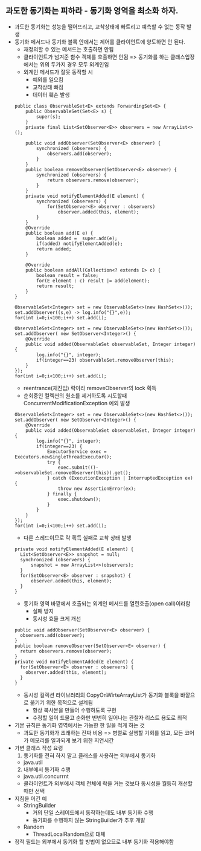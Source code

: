 ## 과도한 동기화는 피하라 - 동기화 영역을 최소화 하자.
* 과도한 동기화는 성능을 떨어뜨리고, 교착상태에 빠트리고 예측할 수 없는 동작 발생
* 동기화 메서드나 동기화 블록 안에서는 제어를 클라이언트에 양도하면 안 된다.
  - 재정의할 수 있는 메서드는 호출하면 안됨
  - 클라이언트가 넘겨준 함수 객체를 호출하면 안됨
  => 동기화를 하는 클래스입장에서는 위의 두가지 경우 모두 외계인임
  - 외계인 메서드가 잘못 동작할 시
    - 예외를 일으킴
    - 교착상태 빠짐
    - 데이터 훼손 발생
  ```
  public class ObservableSet<E> extends ForwardingSet<E> {
      public ObservableSet(Set<E> s) {
          super(s);
      }
      private final List<SetObserver<E>> observers = new ArrayList<>();
  
      public void addObserver(SetObserver<E> observer) {
          synchronized (observers) {
              observers.add(observer);
          }
      }  
      public boolean removeObserver(SetObserver<E> observer) {
          synchronized (observers) {
              return observers.remove(observer);
          }
      }  
      private void notifyElementAdded(E element) {
          synchronized (observers) {
              for(SetObserver<E> observer : observers) 
                  observer.added(this, element);
          }
      }  
      @Override
      public boolean add(E e) {
          boolean added =  super.add(e);
          if(added) notifyElementAdded(e);
          return added;
      }
  
      @Override
      public boolean addAll(Collection<? extends E> c) {
          boolean result = false;
          for(E element : c) result |= add(element);
          return result;
      }
  }
  ```
  ```
  ObservableSet<Integer> set = new ObservableSet<>(new HashSet<>());
  set.addObserver((s,e) -> log.info("{}",e));
  for(int i=0;i<100;i++) set.add(i);
  ```
  ```
  ObservableSet<Integer> set = new ObservableSet<>(new HashSet<>());
  set.addObserver( new SetObserver<Integer>() {
      @Override
      public void added(ObservableSet observableSet, Integer integer) {
          log.info("{}", integer);
          if(integer==23) observableSet.removeObserver(this);
      }
  });
  for(int i=0;i<100;i++) set.add(i);
  ```
  - reentrance(재진입) 락이라 removeObserver의 lock 획득
   - 순회중인 컬렉션의 원소를 제거하도록 시도할때 ConcurrentModificationException 예외 발생
  ```
  ObservableSet<Integer> set = new ObservableSet<>(new HashSet<>());
  set.addObserver( new SetObserver<Integer>() {
      @Override
      public void added(ObservableSet observableSet, Integer integer) {
          log.info("{}", integer);
          if(integer==23) {
              ExecutorService exec = Executors.newSingleThreadExecutor();
              try {
                  exec.submit(()->observableSet.removeObserver(this)).get();
              } catch (ExecutionException | InterruptedException ex) {
                  throw new AssertionError(ex);
              } finally {
                  exec.shutdown();
              }
          }
      }
  });
  for(int i=0;i<100;i++) set.add(i);
  ```
  - 다른 스레드이므로 락 획득 실패로 교착 상태 발생
  ```
  private void notifyElementAdded(E element) {
    List<SetObserver<E>> snapshot = null;
    synchronized (observers) {
        snapshot = new ArrayList<>(observers);
    }
    for(SetObserver<E> observer : snapshot) {
        observer.added(this, element);
    }
  }
  ```
  - 동기화 영역 바깥에서 호출되는 외계인 메서드를 열린호출(open call)이라함
    - 실패 방지
    - 동시성 효율 크게 개선
  ```
  public void addObserver(SetObserver<E> observer) {
    observers.add(observer);
  }
  public boolean removeObserver(SetObserver<E> observer) {
    return observers.remove(observer);
  }
  private void notifyElementAdded(E element) {
    for(SetObserver<E> observer : observers) {
      observer.added(this, element);
    }
  }
  ```
  - 동시성 컬렉션 라이브러리의 CopyOnWirteArrayList가 동기화 블록을 바깥으로 옮기기 위한 목적으로 설계됨
    - 항상 복사본을 만들어 수행하도록 구현
    - 수정할 일이 드물고 순화만 빈번히 일어나는 관찰자 리스트 용도로 최적
* 기본 규칙은 동기화 영역에서는 가능한 한 일을 적게 하는 것
  - 과도한 동기화가 초래하는 진짜 비용
    => 병렬로 실행할 기회를 읽고, 모든 코어가 메모리를 일과되게 보기 위한 지연시간
* 가변 클래스 작성 요령
  1. 동기화를 전혀 하지 말고 클래스를 사용하는 외부에서 동기화
    - java.util
  2. 내부에서 동기화 수행
    - java.util.concurrnt
    - 클라이언트가 외부에서 객체 전체에 락을 거는 것보다 동시성을 월등히 개선할때만 선택
* 지침을 어긴 예
  - StringBuilder
    - 거의 단일 스레이드에서 동작하는데도 내부 동기화 수행
    - 동기화를 수행하지 않는 StringBuilder가 추후 개발
  - Random
    - ThreadLocalRandom으로 대체
* 정적 필드는 외부에서 동기화 할 방법이 없으므로 내부 동기화 적용해야함
